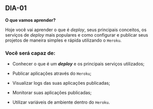## DIA-01

**O que vamos aprender?**

Hoje você vai aprender o que é _deploy_, seus principais conceitos, os serviços de _deploy_ mais populares e como configurar e publicar seus projetos de maneira simples e rápida utilizando o `Heroku`.

### Você será capaz de:

-   Conhecer o que é um  **_deploy_**  e os principais serviços utilizados;
    
-   Publicar aplicações através do  `Heroku`;
    
-   Visualizar logs das suas aplicações publicadas;
    
-   Monitorar suas aplicações publicadas;
    
-   Utilizar variáveis de ambiente dentro do  `Heroku`.

